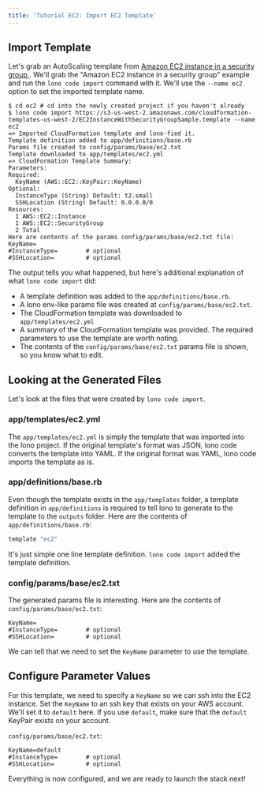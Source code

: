```yaml
---
title: 'Tutorial EC2: Import EC2 Template'
---
```


## Import Template

Let's grab an AutoScaling template from [Amazon EC2 instance in a security group  ](https://docs.aws.amazon.com/AWSCloudFormation/latest/UserGuide/sample-templates-services-us-west-2.html#w2ab2c23c48c13c15).  We'll grab the "Amazon EC2 instance in a security group" example and run the `lono code import` command with it.  We'll use the `--name ec2` option to set the imported template name.

```
$ cd ec2 # cd into the newly created project if you haven't already
$ lono code import https://s3-us-west-2.amazonaws.com/cloudformation-templates-us-west-2/EC2InstanceWithSecurityGroupSample.template --name ec2
=> Imported CloudFormation template and lono-fied it.
Template definition added to app/definitions/base.rb
Params file created to config/params/base/ec2.txt
Template downloaded to app/templates/ec2.yml
=> CloudFormation Template Summary:
Parameters:
Required:
  KeyName (AWS::EC2::KeyPair::KeyName)
Optional:
  InstanceType (String) Default: t2.small
  SSHLocation (String) Default: 0.0.0.0/0
Resources:
  1 AWS::EC2::Instance
  1 AWS::EC2::SecurityGroup
  2 Total
Here are contents of the params config/params/base/ec2.txt file:
KeyName=
#InstanceType=        # optional
#SSHLocation=         # optional
```

The output tells you what happened, but here's additional explanation of what `lono code import` did:

* A template definition was added to the `app/definitions/base.rb`.
* A lono env-like params file was created at `config/params/base/ec2.txt`.
* The CloudFormation template was downloaded to `app/templates/ec2.yml`
* A summary of the CloudFormation template was provided.  The required parameters to use the template are worth noting.
* The contents of the `config/params/base/ec2.txt` params file is shown, so you know what to edit.

## Looking at the Generated Files

Let's look at the files that were created by `lono code import`.

### app/templates/ec2.yml

The `app/templates/ec2.yml` is simply the template that was imported into the lono project. If the original template's format was JSON, lono code converts the template into YAML.  If the original format was YAML, lono code imports the template as is.

### app/definitions/base.rb

Even though the template exists in the `app/templates` folder, a template definition in `app/definitions` is required to tell lono to generate to the template to the `outputs` folder.  Here are the contents of `app/definitions/base.rb`:

```ruby
template "ec2"
```

It's just simple one line template definition.  `lono code import` added the template definition.

### config/params/base/ec2.txt

The generated params file is interesting. Here are the contents of `config/params/base/ec2.txt`:

```
KeyName=
#InstanceType=        # optional
#SSHLocation=         # optional
```

We can tell that we need to set the `KeyName` parameter to use the template.

## Configure Parameter Values

For this template, we need to specify a `KeyName` so we can ssh into the EC2 instance.  Set the `KeyName` to an ssh key that exists on your AWS account. We'll set it to `default` here.  If you use `default`, make sure that the `default` KeyPair exists on your account.

`config/params/base/ec2.txt`:

```
KeyName=default
#InstanceType=        # optional
#SSHLocation=         # optional
```

Everything is now configured, and we are ready to launch the stack next!
